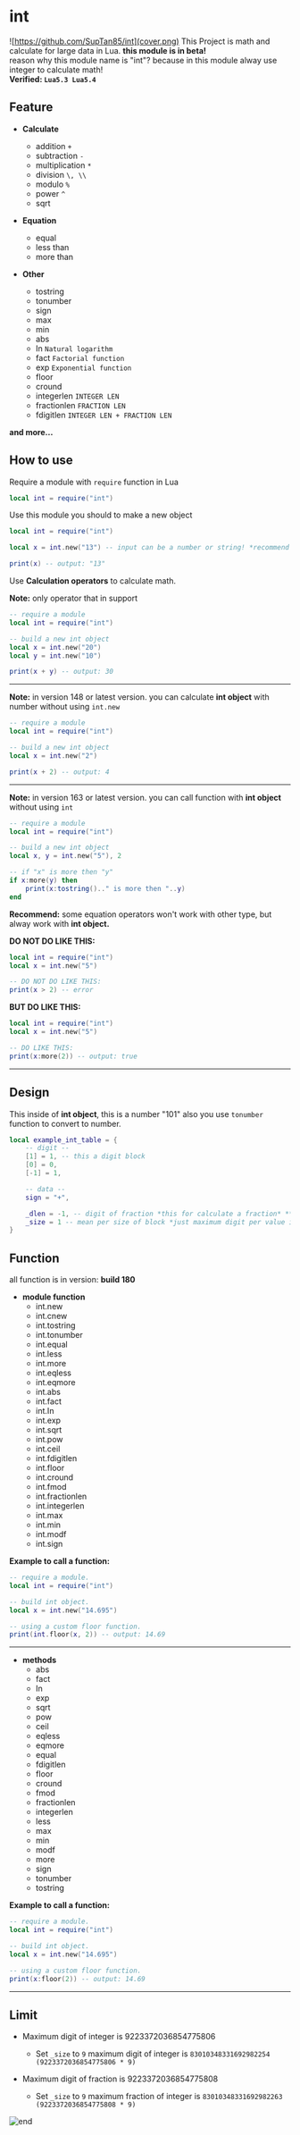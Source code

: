 # int

![https://github.com/SupTan85/int](cover.png)
This Project is math and calculate for large data in Lua. **this module is in beta!**\
reason why this module name is "int"? because in this module alway use integer to calculate math!\
**Verified: `Lua5.3 Lua5.4`**

## Feature

- **Calculate**
  - addition `+`
  - subtraction `-`
  - multiplication `*`
  - division `\, \\`
  - modulo `%`
  - power `^`
  - sqrt

- **Equation**
  - equal
  - less than
  - more than

- **Other**
  - tostring
  - tonumber
  - sign
  - max
  - min
  - abs
  - In `Natural logarithm`
  - fact `Factorial function`
  - exp `Exponential function`
  - floor
  - cround
  - integerlen `INTEGER LEN`
  - fractionlen `FRACTION LEN`
  - fdigitlen `INTEGER LEN + FRACTION LEN`

**and more...**

## How to use

Require a module with `require` function in Lua

```lua
local int = require("int")
```

Use this module you should to make a new object

```lua
local int = require("int")

local x = int.new("13") -- input can be a number or string! *recommend to use string*

print(x) -- output: "13"
```

Use **Calculation operators** to calculate math.

**Note:** only operator that in support

```lua
-- require a module
local int = require("int")

-- build a new int object
local x = int.new("20")
local y = int.new("10")

print(x + y) -- output: 30
```

-----
**Note:** in version 148 or latest version. you can calculate **int object** with number without using `int.new`

```lua
-- require a module
local int = require("int")

-- build a new int object
local x = int.new("2")

print(x + 2) -- output: 4

```

-----
**Note:** in version 163 or latest version. you can call function with **int object** without using `int`

```lua
-- require a module
local int = require("int")

-- build a new int object
local x, y = int.new("5"), 2

-- if "x" is more then "y"
if x:more(y) then
    print(x:tostring().." is more then "..y)
end
```

**Recommend:** some equation operators won't work with other type, but alway work with **int object.**

**DO NOT DO LIKE THIS:**

```lua
local int = require("int")
local x = int.new("5")

-- DO NOT DO LIKE THIS:
print(x > 2) -- error
```

**BUT DO LIKE THIS:**

```lua
local int = require("int")
local x = int.new("5")

-- DO LIKE THIS:
print(x:more(2)) -- output: true
```

-----

## Design

This inside of **int object**, this is a number "101" also you use `tonumber` function to convert to number.

```lua
local example_int_table = {
    -- digit --
    [1] = 1, -- this a digit block
    [0] = 0,
    [-1] = 1,

    -- data --
    sign = "+",

    _dlen = -1, -- digit of fraction *this for calculate a fraction* **DO NOT CHANGE. HAVE LIMIT!!**
    _size = 1 -- mean per size of block *just maximum digit per value in the digit block* **DO NOT CHANGE. HAVE LIMIT!!**
}
```

## Function

all function is in version: **build 180**

- **module function**
  - int.new
  - int.cnew
  - int.tostring
  - int.tonumber
  - int.equal
  - int.less
  - int.more
  - int.eqless
  - int.eqmore
  - int.abs
  - int.fact
  - int.In</span>
  - int.exp
  - int.sqrt
  - int.pow
  - int.ceil
  - int.fdigitlen
  - int.floor
  - int.cround
  - int.fmod
  - int.fractionlen
  - int.integerlen
  - int.max
  - int.min
  - int.modf
  - int.sign

**Example to call a function:**

```lua
-- require a module.
local int = require("int")

-- build int object.
local x = int.new("14.695")

-- using a custom floor function.
print(int.floor(x, 2)) -- output: 14.69
```

-----

- **methods**
  - abs
  - fact
  - In
  - exp
  - sqrt
  - pow
  - ceil
  - eqless
  - eqmore
  - equal
  - fdigitlen
  - floor
  - cround
  - fmod
  - fractionlen
  - integerlen
  - less
  - max
  - min
  - modf
  - more
  - sign
  - tonumber
  - tostring

**Example to call a function:**

```lua
-- require a module.
local int = require("int")

-- build int object.
local x = int.new("14.695")

-- using a custom floor function.
print(x:floor(2)) -- output: 14.69
```

-----

## Limit

- Maximum digit of integer is 9223372036854775806
  - Set `_size` to `9` maximum digit of integer is `83010348331692982254 (9223372036854775806 * 9)`

- Maximum digit of fraction is 9223372036854775808
  - Set `_size` to `9` maximum fraction of integer is `83010348331692982263 (9223372036854775808 * 9)`

![end](image-d.png)

